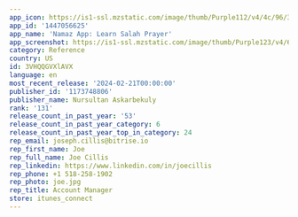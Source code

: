 ```yaml
---
app_icon: https://is1-ssl.mzstatic.com/image/thumb/Purple112/v4/4c/96/32/4c9632f6-d1e2-26d6-1c7d-3f74b90f423c/AppIcon-0-0-1x_U007emarketing-0-7-0-0-85-220.png/1024x1024bb.png
app_id: '1447056625'
app_name: 'Namaz App: Learn Salah Prayer'
app_screenshot: https://is1-ssl.mzstatic.com/image/thumb/Purple123/v4/65/9e/d4/659ed40b-5db4-832a-8571-de6ea4dc684b/pr_source.png/1242x2688bb.png
category: Reference
country: US
id: 3VHQQGVXlAVX
language: en
most_recent_release: '2024-02-21T00:00:00'
publisher_id: '1173748806'
publisher_name: Nursultan Askarbekuly
rank: '131'
release_count_in_past_year: '53'
release_count_in_past_year_category: 6
release_count_in_past_year_top_in_category: 24
rep_email: joseph.cillis@bitrise.io
rep_first_name: Joe
rep_full_name: Joe Cillis
rep_linkedin: https://www.linkedin.com/in/joecillis
rep_phone: +1 518-258-1902
rep_photo: joe.jpg
rep_title: Account Manager
store: itunes_connect
---
```

